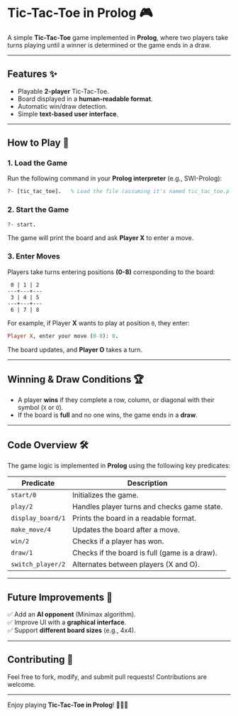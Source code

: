 # **Tic-Tac-Toe in Prolog** 🎮  

A simple **Tic-Tac-Toe** game implemented in **Prolog**, where two players take turns playing until a winner is determined or the game ends in a draw.

---

## **Features** ✨  
- Playable **2-player** Tic-Tac-Toe.  
- Board displayed in a **human-readable format**.  
- Automatic win/draw detection.  
- Simple **text-based user interface**.  

---

## **How to Play** 🎲  

### **1. Load the Game**  
Run the following command in your **Prolog interpreter** (e.g., SWI-Prolog):  
```prolog
?- [tic_tac_toe].   % Load the file (assuming it's named tic_tac_toe.pl)
```

### **2. Start the Game**  
```prolog
?- start.
```
The game will print the board and ask **Player X** to enter a move.

### **3. Enter Moves**  
Players take turns entering positions **(0-8)** corresponding to the board:  
```
 0 | 1 | 2  
---+---+---  
 3 | 4 | 5  
---+---+---  
 6 | 7 | 8  
```
For example, if Player **X** wants to play at position `0`, they enter:
```prolog
Player X, enter your move (0-8): 0.
```
The board updates, and **Player O** takes a turn.

---

## **Winning & Draw Conditions** 🏆  
- A player **wins** if they complete a row, column, or diagonal with their symbol (`X` or `O`).  
- If the board is **full** and no one wins, the game ends in a **draw**.  

---

## **Code Overview** 🛠  
The game logic is implemented in **Prolog** using the following key predicates:  

| Predicate      | Description |
|---------------|-------------|
| `start/0`    | Initializes the game. |
| `play/2`     | Handles player turns and checks game state. |
| `display_board/1` | Prints the board in a readable format. |
| `make_move/4` | Updates the board after a move. |
| `win/2`      | Checks if a player has won. |
| `draw/1`     | Checks if the board is full (game is a draw). |
| `switch_player/2` | Alternates between players (X and O). |

---

## **Future Improvements** 🚀  
✅ Add an **AI opponent** (Minimax algorithm).  
✅ Improve UI with a **graphical interface**.  
✅ Support **different board sizes** (e.g., 4x4).  

---

## **Contributing** 🤝  
Feel free to fork, modify, and submit pull requests! Contributions are welcome.  

---

Enjoy playing **Tic-Tac-Toe in Prolog**! 🎉🔴❌
